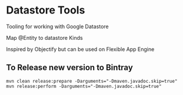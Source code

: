 Datastore Tools
===================

Tooling for working with Google Datastore

Map @Entity to datastore Kinds

Inspired by Objectify but can be used on Flexible App Engine


## To Release new version to Bintray

    mvn clean release:prepare -Darguments="-Dmaven.javadoc.skip=true"
    mvn release:perform -Darguments="-Dmaven.javadoc.skip=true"